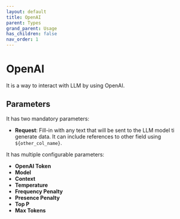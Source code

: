 ```yaml
---
layout: default
title: OpenAI
parent: Types
grand_parent: Usage
has_children: false
nav_order: 1
---
```


# OpenAI

It is a way to interact with LLM by using OpenAI.


## Parameters 

It has two mandatory parameters:

- **Request**: Fill-in with any text that will be sent to the LLM model ti generate data. It can include references to other field using `${other_col_name}`.

It has multiple configurable parameters:

- **OpenAI Token**
- **Model**
- **Context**
- **Temperature**
- **Frequency Penalty**
- **Presence Penalty**
- **Top P**
- **Max Tokens**

